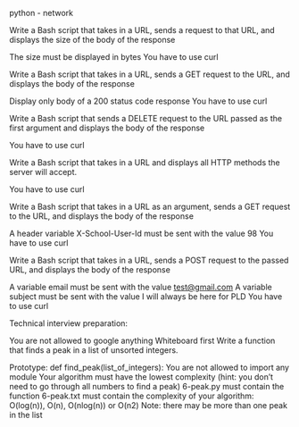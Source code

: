 python - network

Write a Bash script that takes in a URL, sends a request to that URL, and displays the size of the body of the response

The size must be displayed in bytes
You have to use curl

Write a Bash script that takes in a URL, sends a GET request to the URL, and displays the body of the response

Display only body of a 200 status code response
You have to use curl

Write a Bash script that sends a DELETE request to the URL passed as the first argument and displays the body of the response

You have to use curl

Write a Bash script that takes in a URL and displays all HTTP methods the server will accept.

You have to use curl

Write a Bash script that takes in a URL as an argument, sends a GET request to the URL, and displays the body of the response

A header variable X-School-User-Id must be sent with the value 98
You have to use curl

Write a Bash script that takes in a URL, sends a POST request to the passed URL, and displays the body of the response

A variable email must be sent with the value test@gmail.com
A variable subject must be sent with the value I will always be here for PLD
You have to use curl

Technical interview preparation:

You are not allowed to google anything
Whiteboard first
Write a function that finds a peak in a list of unsorted integers.

Prototype: def find_peak(list_of_integers):
You are not allowed to import any module
Your algorithm must have the lowest complexity (hint: you don’t need to go through all numbers to find a peak)
6-peak.py must contain the function
6-peak.txt must contain the complexity of your algorithm: O(log(n)), O(n), O(nlog(n)) or O(n2)
Note: there may be more than one peak in the list
